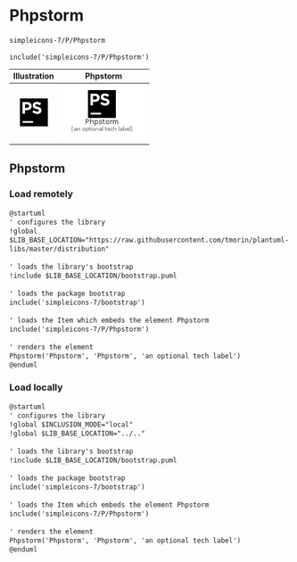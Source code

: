 # Phpstorm


```text
simpleicons-7/P/Phpstorm
```

```text
include('simpleicons-7/P/Phpstorm')
```



| Illustration | Phpstorm |
| :---: | :---: |
| ![illustration for Illustration](../../simpleicons-7/P/Phpstorm.png) | ![illustration for Phpstorm](../../simpleicons-7/P/Phpstorm.Local.png) |




## Phpstorm

### Load remotely
```plantuml
@startuml
' configures the library
!global $LIB_BASE_LOCATION="https://raw.githubusercontent.com/tmorin/plantuml-libs/master/distribution"

' loads the library's bootstrap
!include $LIB_BASE_LOCATION/bootstrap.puml

' loads the package bootstrap
include('simpleicons-7/bootstrap')

' loads the Item which embeds the element Phpstorm
include('simpleicons-7/P/Phpstorm')

' renders the element
Phpstorm('Phpstorm', 'Phpstorm', 'an optional tech label')
@enduml
```

### Load locally
```plantuml
@startuml
' configures the library
!global $INCLUSION_MODE="local"
!global $LIB_BASE_LOCATION="../.."

' loads the library's bootstrap
!include $LIB_BASE_LOCATION/bootstrap.puml

' loads the package bootstrap
include('simpleicons-7/bootstrap')

' loads the Item which embeds the element Phpstorm
include('simpleicons-7/P/Phpstorm')

' renders the element
Phpstorm('Phpstorm', 'Phpstorm', 'an optional tech label')
@enduml
```

